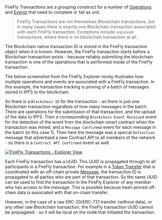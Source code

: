 FireFly Transactions are a grouping construct for a number of [Operations](./operation.md) and [Events](./event.md)
that need to complete or fail as unit.

> FireFly Transactions are not themselves Blockchain transactions, but in many cases there is
> exactly one Blockchain transaction associated with each FireFly transaction. Exceptions include
> `unpinned` transactions, where there is no blockchain transaction at all.

The Blockchain native transaction ID is stored in the FireFly transaction object when it is known.
However, the FireFly transaction starts before a Blockchain transaction exists - because reliably submitting
the blockchain transaction is one of the operations that is performed inside of the FireFly transaction.

The below screenshot from the FireFly Explorer nicely illustrates how multiple operations and events
are associated with a FireFly transaction. In this example, the transaction tracking is pinning of a batch of
messages stored in IPFS to the blockchain.

So there is a `Blockchain ID` for the transaction - as there is just one Blockchain transaction regardless
of how many messages in the batch. There are operations for the submission of that transaction, and
the upload of the data to IPFS. Then a corresponding `Blockchain Event Received` event for the detection
of the event from the blockchain smart contract when the transaction was mined, and a `Message Confirmed`
event for each message in the batch (in this case 1). Then here the message was a special `Definition` message
that advertised a new Contract API to all members of the network - so there is a `Contract API Confirmed`
event as well.

[![FireFly Transactions - Explorer View](../../images/firefly_transactions_explorer_view.png)](../../images/firefly_transactions_explorer_view.png)

Each FireFly transaction has a UUID. This UUID is propagated through to all participants in a FireFly transaction.
For example in a [Token Transfer](./tokentransfer.md) that is coordinated with an off-chain private [Message](./message.md),
the transaction ID is propagated to all parties who are part of that transaction. So the same UUID can be used
to find the transaction in the FireFly Explorer of any member who has access to the message.
This is possible because hash-pinned off-chain data is associated with that on-chain transfer.

However, in the case of a raw ERC-20/ERC-721 transfer (without data), or any other raw Blockchain transaction,
the FireFly transaction UUID cannot be propagated - so it will be local on the node that initiated
the transaction.
